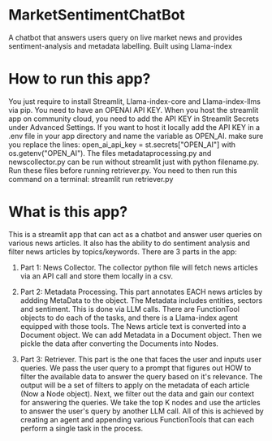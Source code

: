 # MarketSentimentChatBot
A chatbot that answers users query on live market news and provides sentiment-analysis and metadata labelling. Built using Llama-index

# How to run this app?

You just require to install Streamlit, Llama-index-core and Llama-index-llms via pip. You need to have an OPENAI API KEY. When you host the streamlit app on community cloud, you need to add the API KEY in Streamlit Secrets under Advanced Settings. If you want to host it locally add the API KEY in a .env file in your app directory and name the variable as OPEN_AI. make sure you replace the lines: open_ai_api_key = st.secrets["OPEN_AI"] with os.getenv("OPEN_AI"). 
The files metadataprocessing.py and newscollector.py can be run without streamlit just with python filename.py. Run these files before running retriever.py.
You need to then run this command on a terminal: streamlit run retriever.py

# What is this app?
This is a streamlit app that can act as a chatbot and answer user queries on various news articles. It also has the ability to do sentiment analysis and filter news articles by topics/keywords.
There are 3 parts in the app:

1. Part 1: News Collector. The collector python file will fetch news articles via an API call and store them locally in a csv.

2. Part 2: Metadata Processing. This part annotates EACH news articles by addding MetaData to the object. The Metadata includes entities, sectors and sentiment. This is done via LLM calls. There are FunctionTool objects to do each of the tasks, and there is a Llama-index agent equipped with those tools. The News article text is converted into a Document object. We can add Metadata in a Document object. Then we pickle the data after converting the Documents into Nodes.

3. Part 3: Retriever. This part is the one that faces the user and inputs user queries. We pass the user query to a prompt that figures out HOW to filter the available data to answer the query based on it's relevance. The output will be a set of filters to apply on the metadata of each article (Now a Node object). Next, we filter out the data and gain our context for answering the queries. We take the top K nodes and use the articles to answer the user's query by another LLM call. All of this is achieved by creating an agent and appending various FunctionTools that can each perform a single task in the process. 
